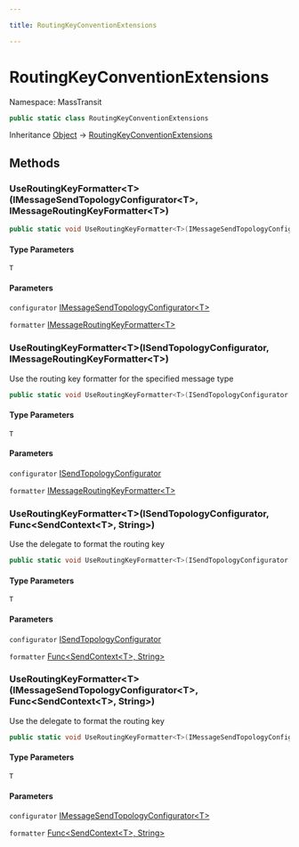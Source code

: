 ```yaml
---

title: RoutingKeyConventionExtensions

---
```


# RoutingKeyConventionExtensions

Namespace: MassTransit

```csharp
public static class RoutingKeyConventionExtensions
```

Inheritance [Object](https://learn.microsoft.com/en-us/dotnet/api/system.object) → [RoutingKeyConventionExtensions](../masstransit/routingkeyconventionextensions)

## Methods

### **UseRoutingKeyFormatter\<T\>(IMessageSendTopologyConfigurator\<T\>, IMessageRoutingKeyFormatter\<T\>)**

```csharp
public static void UseRoutingKeyFormatter<T>(IMessageSendTopologyConfigurator<T> configurator, IMessageRoutingKeyFormatter<T> formatter)
```

#### Type Parameters

`T`<br/>

#### Parameters

`configurator` [IMessageSendTopologyConfigurator\<T\>](../../masstransit-abstractions/masstransit/imessagesendtopologyconfigurator-1)<br/>

`formatter` [IMessageRoutingKeyFormatter\<T\>](../masstransit-transports/imessageroutingkeyformatter-1)<br/>

### **UseRoutingKeyFormatter\<T\>(ISendTopologyConfigurator, IMessageRoutingKeyFormatter\<T\>)**

Use the routing key formatter for the specified message type

```csharp
public static void UseRoutingKeyFormatter<T>(ISendTopologyConfigurator configurator, IMessageRoutingKeyFormatter<T> formatter)
```

#### Type Parameters

`T`<br/>

#### Parameters

`configurator` [ISendTopologyConfigurator](../../masstransit-abstractions/masstransit/isendtopologyconfigurator)<br/>

`formatter` [IMessageRoutingKeyFormatter\<T\>](../masstransit-transports/imessageroutingkeyformatter-1)<br/>

### **UseRoutingKeyFormatter\<T\>(ISendTopologyConfigurator, Func\<SendContext\<T\>, String\>)**

Use the delegate to format the routing key

```csharp
public static void UseRoutingKeyFormatter<T>(ISendTopologyConfigurator configurator, Func<SendContext<T>, string> formatter)
```

#### Type Parameters

`T`<br/>

#### Parameters

`configurator` [ISendTopologyConfigurator](../../masstransit-abstractions/masstransit/isendtopologyconfigurator)<br/>

`formatter` [Func\<SendContext\<T\>, String\>](https://learn.microsoft.com/en-us/dotnet/api/system.func-2)<br/>

### **UseRoutingKeyFormatter\<T\>(IMessageSendTopologyConfigurator\<T\>, Func\<SendContext\<T\>, String\>)**

Use the delegate to format the routing key

```csharp
public static void UseRoutingKeyFormatter<T>(IMessageSendTopologyConfigurator<T> configurator, Func<SendContext<T>, string> formatter)
```

#### Type Parameters

`T`<br/>

#### Parameters

`configurator` [IMessageSendTopologyConfigurator\<T\>](../../masstransit-abstractions/masstransit/imessagesendtopologyconfigurator-1)<br/>

`formatter` [Func\<SendContext\<T\>, String\>](https://learn.microsoft.com/en-us/dotnet/api/system.func-2)<br/>
